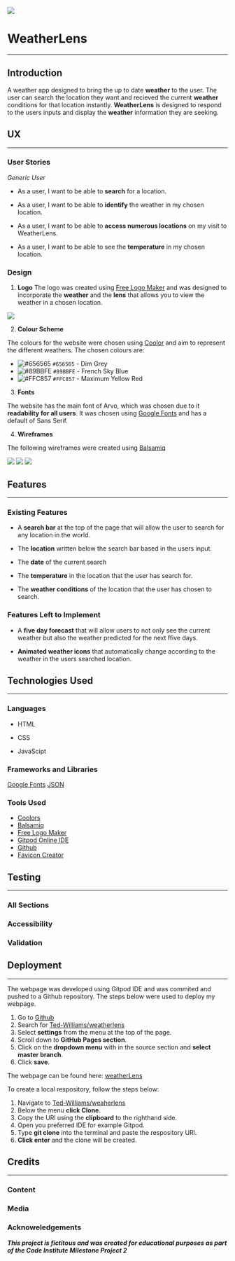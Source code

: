 ![](assets/images/logo.png)

# WeatherLens 
---

## Introduction

A weather app designed to bring the up to date **weather** to the user. The user can search the location they want and recieved the current **weather** conditions for that location instantly. **WeatherLens** is designed to respond to the users inputs and display the **weather** information they are seeking. 

## UX
---

### User Stories

*Generic User*

* As a user, I want to be able to **search** for a location.

* As a user, I want to be able to **identify** the weather in my chosen location.

*  As a user, I want to be able to **access numerous locations** on my visit to WeatherLens.

* As a user, I want to be able to see the **temperature** in my chosen location.


### Design 
1. **Logo**
The logo was created using [Free Logo Maker](https://logomakr.com) and was designed to incorporate the **weather** and the **lens** that allows you to view the weather in a chosen location.

![](assets/images/logo.png)

2. **Colour Scheme**

The colours for the website were chosen using [Coolor](https://coolors.co/3c1642-086375-1dd3b0-fffdfd-ffffff) and aim to represent the different weathers. The chosen colours are:

* ![#656565](https://placehold.it/15/656565/000000?text=+) `#656565` - Dim Grey
* ![#89BBFE](https://placehold.it/15/89BBFE/000000?text=+) `#89BBFE` - French Sky Blue 
* ![#FFC857](https://placehold.it/15/FFC857/000000?text=+) `#FFC857` - Maximum Yellow Red

3. **Fonts**

The website has the main font of Arvo, which was chosen due to it **readability for all users**. It was chosen using [Google Fonts](https://fonts.googleapis.com/css2?family=Arvo&display=swap) and has a default of Sans Serif.

4. **Wireframes**

The following wireframes were created using [Balsamiq](https://balsamiq.com/wireframes/?gclid=CjwKCAjwltH3BRB6EiwAhj0IUBrAHe-2BiRjQmQGSO-FZIjoEjkckL_kVyJXd5ShGVwKqDaDMqKjvBoCQksQAvD_BwE)

![](wireframes/desktop.png)
![](wireframes/mobile.png)
![](wireframes/tablet.png)

## Features
---

### Existing Features

* A **search bar** at the top of the page that will allow the user to search for any location in the world. 

* The **location** written below the search bar based in the users input. 

* The **date** of the current search

* The **temperature** in the location that the user has search for.

* The **weather conditions** of the location that the user has chosen to search.


### Features Left to Implement

* A **five day forecast** that will allow users to not only see the current weather but also the weather predicted for the next ffive days.

* **Animated weather icons** that automatically change according to the weather in the users searched location. 

## Technologies Used
---
### **Languages**

* HTML

* CSS

* JavaScipt

### **Frameworks and Libraries**

[Google Fonts](https://fonts.google.com/specimen/Lato?sidebar.open&selection.family=Lato)
[JSON](https://www.json.org/json-en.html)

### **Tools Used**

* [Coolors](https://coolors.co/3c1642-086375-1dd3b0-fffdfd-ffffff) 
* [Balsamiq](https://balsamiq.com/wireframes/?gclid=CjwKCAjwltH3BRB6EiwAhj0IUBrAHe-2BiRjQmQGSO-FZIjoEjkckL_kVyJXd5ShGVwKqDaDMqKjvBoCQksQAvD_BwE)
* [Free Logo Maker](https://logomakr.com)
* [Gitpod Online IDE](https://www.gitpod.io/)
* [Github](https://github.com/)
* [Favicon Creator](https://www.favicon.cc/?action=import_request)

## Testing 
---

### All Sections

### Accessibility

### Validation

## Deployment
---

The webpage was developed using Gitpod IDE and was commited and pushed to a Github repository. The steps below were used to deploy my webpage.

1. Go to [Github](https://github.com/) 
2. Search for [Ted-Williams/weatherlens](https://github.com/Ted-Williams/weatherLens)
3. Select **settings** from the menu at the top of the page.
4. Scroll down to **GitHub Pages section**.
5. Click on the **dropdown menu** with in the source section and **select master branch**.
6. Click **save**.

The webpage can be found here: [weatherLens](https://ted-williams.github.io/weatherLens/.)

To create a local respository, follow the steps below:

1. Navigate to [Ted-Williams/weaherlens](https://github.com/Ted-Williams/weatherLens)
2. Below the menu **click Clone**.
3. Copy the URl using the **clipboard** to the righthand side.
4. Open you preferred IDE for example Gitpod.
5. Type **git clone** into the terminal and paste the respository URl.
6. **Click enter** and the clone will be created. 


##  Credits
---

### Content

### Media

### Acknoweledgements



 ***This project is fictitous and was created for educational purposes as part of the Code Institute Milestone Project 2***